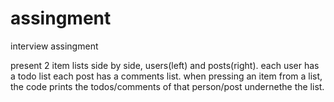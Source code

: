 # assingment
interview assingment

present 2 item lists side by side, users(left) and posts(right).
each user has a todo list each post has a comments list.
when pressing an item from a list, the code prints the todos/comments of that person/post undernethe the list. 
